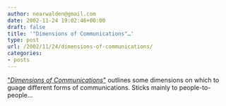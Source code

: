 ```yaml
---
author: nearwalden@gmail.com
date: 2002-11-24 19:02:46+00:00
draft: false
title: '"Dimensions of Communications"…'
type: post
url: /2002/11/24/dimensions-of-communications/
categories:
- posts
---
```


["_Dimensions of Communications_"](//www.seedwiki.com/page.cfm?doc=dimensionsofcommunication&wikiid=285') outlines some dimensions on which to guage different forms of communications.   Sticks mainly to people-to-people…



